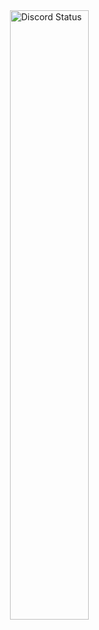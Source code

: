 <a href="https://discord.com/users/690124524015845378" target="_blank">
	<img width="50%" align="right" alt="Discord Status" src="https://lanyard.cnrad.dev/api/690124524015845378?bg=1f1f1f&borderRadius=5px">
</a>
